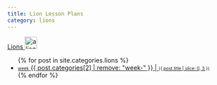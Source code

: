 ```yaml
---
title: Lion Lesson Plans
category: lions
---
```


<div class="callout">
<a href="#">
  Lions
  <img src="/assets/img/lion-2.svg" alt="a lion" style="width:2em;">
</a>
<ul class="menu vertical">
  {% for post in site.categories.lions %}
  <li>
    <a href="{{ post.url }}">
      <span style="font-size:0.7em;">week</span>
      {{ post.categories[2] | remove: "week-" }}
      |
      <span style="font-size:0.7em;">
      {{ post.title | slice: 0, 3 }}
      </span>
    </a>
  </li>
  {% endfor %}
</ul>
</div>

